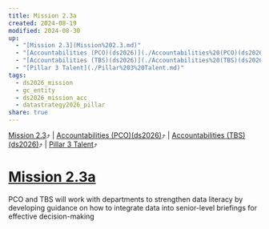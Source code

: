 ```yaml
---
title: Mission 2.3a
created: 2024-08-19
modified: 2024-08-30
up:
  - "[Mission 2.3](Mission%202.3.md)"
  - "[Accountabilities (PCO)(ds2026)](./Accountabilities%20(PCO)(ds2026).md)"
  - "[Accountabilities (TBS)(ds2026)](./Accountabilities%20(TBS)(ds2026).md)"
  - "[Pillar 3 Talent](./Pillar%203%20Talent.md)"
tags:
  - ds2026_mission
  - gc_entity
  - ds2026_mission_acc
  - datastrategy2026_pillar
share: true
---
```

[Mission 2.3](Mission%202.3.md)⤴️ | [Accountabilities (PCO)(ds2026)](./Accountabilities%20(PCO)(ds2026).md)⤴️ | [Accountabilities (TBS)(ds2026)](./Accountabilities%20(TBS)(ds2026).md)⤴️ | [Pillar 3 Talent](./Pillar%203%20Talent.md)⤴️
# [Mission 2.3a](Mission%202.3a.md)
PCO and TBS will work with departments to strengthen data literacy by developing guidance on how to integrate data into senior-level briefings for effective decision-making
